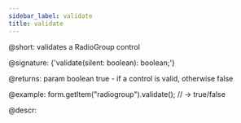 ```yaml
---
sidebar_label: validate
title: validate
---          
```


@short: validates a RadioGroup control
 
@signature: {'validate(silent: boolean): boolean;'}

@returns:
param   boolean     true - if a control is valid, otherwise false

@example:
form.getItem("radiogroup").validate();
// -> true/false

@descr:
